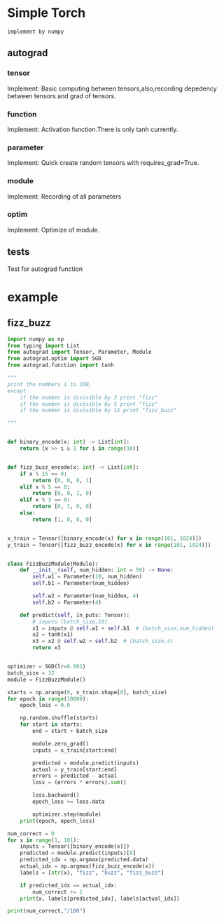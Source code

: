 # Simple Torch
`implement by numpy`


## autograd
###  tensor
  Implement: Basic computing between tensors,also,recording depedency between tensors and grad of tensors.
### function
  Implement: Activation function.There is only tanh currently.
### parameter
  Implement: Quick create random tensors with requires_grad=True.
### module
  Implement: Recording of all parameters
###  optim
  Implement: Optimize of module.

## tests
  Test for autograd function
<br>

#  example
## fizz_buzz

```python
import numpy as np
from typing import List
from autograd import Tensor, Parameter, Module
from autograd.optim import SGD
from autograd.function import tanh

"""
print the numbers 1 to 100,
except  
    if the number is divisible by 3 print "fizz"
    if the number is divisible by 5 print "fizz"
    if the number is divisible by 15 print "fizz_buzz"

"""


def binary_encode(x: int) -> List[int]:
    return [x >> i & 1 for i in range(10)]


def fizz_buzz_encode(x: int) -> List[int]:
    if x % 15 == 0:
        return [0, 0, 0, 1]
    elif x % 5 == 0:
        return [0, 0, 1, 0]
    elif x % 3 == 0:
        return [0, 1, 0, 0]
    else:
        return [1, 0, 0, 0]


x_train = Tensor([binary_encode(x) for x in range(101, 1024)])
y_train = Tensor([fizz_buzz_encode(x) for x in range(101, 1024)])


class FizzBuzzModule(Module):
    def __init__(self, num_hidden: int = 50) -> None:
        self.w1 = Parameter(10, num_hidden)
        self.b1 = Parameter(num_hidden)

        self.w2 = Parameter(num_hidden, 4)
        self.b2 = Parameter(4)

    def predict(self, in_puts: Tensor):
        # inputs (batch_size,10)
        x1 = inputs @ self.w1 + self.b1  # (batch_size,num_hidden)
        x2 = tanh(x1)
        x3 = x2 @ self.w2 + self.b2  # (batch_size,4)
        return x3


optimizer = SGD(lr=0.001)
batch_size = 32
module = FizzBuzzModule()

starts = np.arange(0, x_train.shape[0], batch_size)
for epoch in range(10000):
    epoch_loss = 0.0

    np.random.shuffle(starts)
    for start in starts:
        end = start + batch_size

        module.zero_grad()
        inputs = x_train[start:end]

        predicted = module.predict(inputs)
        actual = y_train[start:end]
        errors = predicted - actual
        loss = (errors * errors).sum()

        loss.backward()
        epoch_loss += loss.data

        optimizer.step(module)
    print(epoch, epoch_loss)

num_correct = 0
for x in range(1, 101):
    inputs = Tensor([binary_encode(x)])
    predicted = module.predict(inputs)[0]
    predicted_idx = np.argmax(predicted.data)
    actual_idx = np.argmax(fizz_buzz_encode(x))
    labels = [str(x), "fizz", "buzz", "fizz_buzz"]

    if predicted_idx == actual_idx:
        num_correct += 1
    print(x, labels[predicted_idx], labels[actual_idx])

print(num_correct,"/100")
```